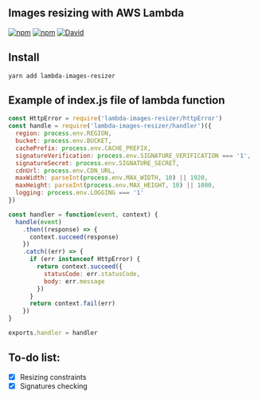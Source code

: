 Images resizing with AWS Lambda
---
[![npm](https://img.shields.io/npm/v/lambda-images-resizer.svg)]()
[![npm](https://img.shields.io/npm/l/lambda-images-resizer.svg)]()
[![David](https://img.shields.io/david/rentberry/lambda-images-resizer.svg)]()

## Install
```
yarn add lambda-images-resizer
```

## Example of  index.js file of lambda function
```js
const HttpError = require('lambda-images-resizer/httpError')
const handle = require('lambda-images-resizer/handler')({
  region: process.env.REGION,
  bucket: process.env.BUCKET,
  cachePrefix: process.env.CACHE_PREFIX,
  signatureVerification: process.env.SIGNATURE_VERIFICATION === '1',
  signatureSecret: process.env.SIGNATURE_SECRET,
  cdnUrl: process.env.CDN_URL,
  maxWidth: parseInt(process.env.MAX_WIDTH, 10) || 1920,
  maxHeight: parseInt(process.env.MAX_HEIGHT, 10) || 1080,
  logging: process.env.LOGGING === '1'
})

const handler = function(event, context) {
  handle(event)
    .then((response) => {
      context.succeed(response)
    })
    .catch((err) => {
      if (err instanceof HttpError) {
        return context.succeed({
          statusCode: err.statusCode,
          body: err.message
        })
      }
      return context.fail(err)
    })
}

exports.handler = handler

```

## To-do list:
- [x] Resizing constraints
- [x] Signatures checking
